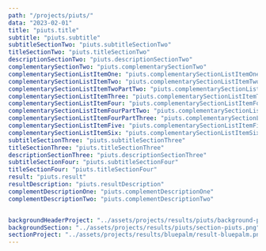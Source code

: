 ```yaml
---
path: "/projects/piuts/"
data: "2023-02-01"
title: "piuts.title"
subtitle: "piuts.subtitle"
subtitleSectionTwo: "piuts.subtitleSectionTwo"
titleSectionTwo: "piuts.titleSectionTwo"
descriptionSectionTwo: "piuts.descriptionSectionTwo"
complementarySectionTwo: "piuts.complementarySectionTwo"
complementarySectionListItemOne: "piuts.complementarySectionListItemOne"
complementarySectionListItemTwo: "piuts.complementarySectionListItemTwo"
complementarySectionListItemTwoPartTwo: "piuts.complementarySectionListItemTwoPartTwo"
complementarySectionListItemThree: "piuts.complementarySectionListItemThree"
complementarySectionListItemFour: "piuts.complementarySectionListItemFour"
complementarySectionListItemFourPartTwo: "piuts.complementarySectionListItemFourPartTwo"
complementarySectionListItemFourPartThree: "piuts.complementarySectionListItemFourPartThree"
complementarySectionListItemFive: "piuts.complementarySectionListItemFive"
complementarySectionListItemSix: "piuts.complementarySectionListItemSix"
subtitleSectionThree: "piuts.subtitleSectionThree"
titleSectionThree: "piuts.titleSectionThree"
descriptionSectionThree: "piuts.descriptionSectionThree"
subtitleSectionFour: "piuts.subtitleSectionFour"
titleSectionFour: "piuts.titleSectionFour"
result: "piuts.result"
resultDescription: "piuts.resultDescription"
complementDescriptionOne: "piuts.complementDescriptionOne"
complementDescriptionTwo: "piuts.complementDescriptionTwo"


backgroundHeaderProject: "../assets/projects/results/piuts/background-piuts-header.png"
backgroundSection: "../assets/projects/results/piuts/section-piuts.png"
sectionProject: "../assets/projects/results/bluepalm/result-bluepalm.png"
---
```

